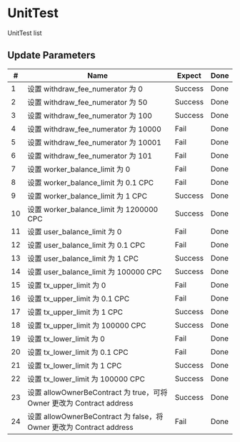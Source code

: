 # UnitTest

UnitTest list

## Update Parameters

|#|Name|Expect|Done|
|---|----|------|---|
|1|设置 withdraw_fee_numerator 为 0|Success|Done|
|2|设置 withdraw_fee_numerator 为 50|Success|Done|
|3|设置 withdraw_fee_numerator 为 100|Success|Done|
|4|设置 withdraw_fee_numerator 为 10000|Fail|Done|
|5|设置 withdraw_fee_numerator 为 10001|Fail|Done|
|6|设置 withdraw_fee_numerator 为 101|Fail|Done|
|7|设置 worker_balance_limit 为 0| Fail|Done|
|8|设置 worker_balance_limit 为 0.1 CPC| Fail|Done|
|9|设置 worker_balance_limit 为 1 CPC| Success|Done|
|10|设置 worker_balance_limit 为 1200000 CPC| Success|Done|
|11|设置 user_balance_limit 为 0 | Fail|Done|
|12|设置 user_balance_limit 为 0.1 CPC | Fail|Done|
|13|设置 user_balance_limit 为 1 CPC | Success|Done|
|14|设置 user_balance_limit 为 100000 CPC | Success|Done|
|15|设置 tx_upper_limit 为 0 | Fail|Done|
|16|设置 tx_upper_limit 为 0.1 CPC | Fail|Done|
|17|设置 tx_upper_limit 为 1 CPC | Success|Done|
|18|设置 tx_upper_limit 为 100000 CPC | Success|Done|
|19|设置 tx_lower_limit 为 0 | Fail|Done|
|20|设置 tx_lower_limit 为 0.1 CPC | Fail|Done|
|21|设置 tx_lower_limit 为 1 CPC | Success|Done|
|22|设置 tx_lower_limit 为 100000 CPC | Success|Done|
|23|设置 allowOwnerBeContract 为 true，可将 Owner 更改为 Contract address| Success|Done|
|24|设置 allowOwnerBeContract 为 false，将 Owner 更改为 Contract address| Fail|Done|

